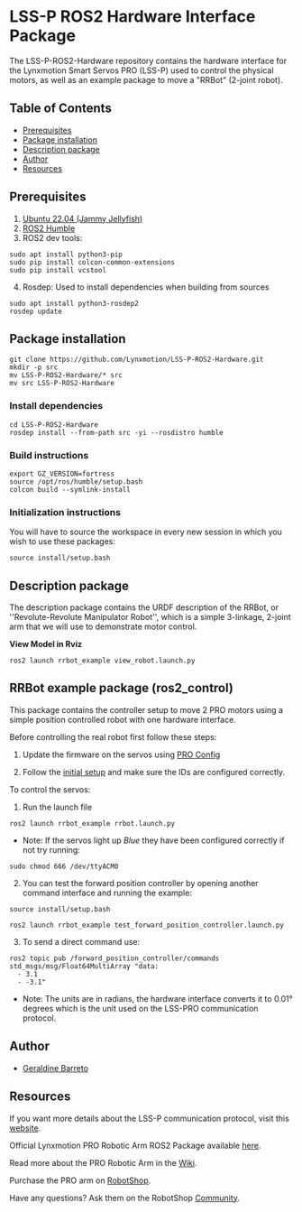 # LSS-P ROS2 Hardware Interface Package

The LSS-P-ROS2-Hardware repository contains the hardware interface for the Lynxmotion Smart Servos PRO (LSS-P) used to control the physical motors, as well as an example package to move a "RRBot" (2-joint robot).

## Table of Contents

- [Prerequisites](#prerequisites)
- [Package installation](#package-installation)
- [Description package](#description-package)
- [Author](#author)
- [Resources](#resources)

## Prerequisites

1. [Ubuntu 22.04 (Jammy Jellyfish)](https://releases.ubuntu.com/jammy/)
2. [ROS2 Humble](https://docs.ros.org/en/humble/Installation.html)
3. ROS2 dev tools:
```
sudo apt install python3-pip
sudo pip install colcon-common-extensions
sudo pip install vcstool
```
4. Rosdep: Used to install dependencies when building from sources
```
sudo apt install python3-rosdep2
rosdep update
```

## Package installation

```
git clone https://github.com/Lynxmotion/LSS-P-ROS2-Hardware.git
mkdir -p src
mv LSS-P-ROS2-Hardware/* src
mv src LSS-P-ROS2-Hardware
```

### Install dependencies

```
cd LSS-P-ROS2-Hardware
rosdep install --from-path src -yi --rosdistro humble
```

### Build instructions

```
export GZ_VERSION=fortress
source /opt/ros/humble/setup.bash
colcon build --symlink-install
```

### Initialization instructions

You will have to source the workspace in every new session in which you wish to use these packages:

```
source install/setup.bash
```

## Description package

The description package contains the URDF description of the RRBot, or ''Revolute-Revolute Manipulator Robot'', which is a simple 3-linkage, 2-joint arm that we will use to demonstrate motor control.

**View Model in Rviz**

```
ros2 launch rrbot_example view_robot.launch.py
```

## RRBot example package (ros2_control)

This package contains the controller setup to move 2 PRO motors using a simple position controlled robot with one hardware interface.

Before controlling the real robot first follow these steps:

1. Update the firmware on the servos using [PRO Config](https://wiki.lynxmotion.com/info/wiki/lynxmotion/view/lynxmotion-smart-servo/lss-configuration-software/)

2. Follow the [initial setup](https://wiki.lynxmotion.com/info/wiki/lynxmotion/view/ses-software/lss-flowarm/?#HInitialSetup) and make sure the IDs are configured correctly.

To control the servos:

1. Run the launch file

```
ros2 launch rrbot_example rrbot.launch.py
```

* Note: If the servos light up *Blue* they have been configured correctly if not try running:
```
sudo chmod 666 /dev/ttyACM0
```

2. You can test the forward position controller by opening another command interface and running the example:

```
source install/setup.bash
```
```
ros2 launch rrbot_example test_forward_position_controller.launch.py
```

3. To send a direct command use:

```
ros2 topic pub /forward_position_controller/commands std_msgs/msg/Float64MultiArray "data:
  - 3.1
  - -3.1"
```
* Note: The units are in radians, the hardware interface converts it to 0.01° degrees which is the unit used on the LSS-PRO communication protocol. 


## Author

- [Geraldine Barreto](http://github.com/geraldinebc)

## Resources

If you want more details about the LSS-P communication protocol, visit this [website](https://wiki.lynxmotion.com/info/wiki/lynxmotion/view/lynxmotion-smart-servo-pro/lss-p-communication-protocol/).

Official Lynxmotion PRO Robotic Arm ROS2 Package available [here](https://github.com/Lynxmotion/SES-P-ROS2-Arms). 

Read more about the PRO Robotic Arm in the [Wiki](https://wiki.lynxmotion.com/info/wiki/lynxmotion/view/ses-pro-arms/).

Purchase the PRO arm on [RobotShop](https://www.robotshop.com/collections/lynxmotion-ses-pro-robotic-arms).

Have any questions? Ask them on the RobotShop [Community](https://community.robotshop.com/forum/c/lynxmotion/electronics-software/27).
